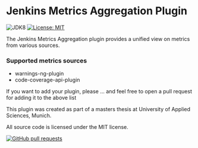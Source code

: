 # Jenkins Metrics Aggregation Plugin

![JDK8](https://img.shields.io/badge/jdk-8-yellow.svg?label=min.%20JDK)
[![License: MIT](https://img.shields.io/badge/license-MIT-yellow.svg)](https://opensource.org/licenses/MIT) 

The Jenkins Metrics Aggregation plugin provides a unified view on metrics from various sources.

### Supported metrics sources
- warnings-ng-plugin 
- code-coverage-api-plugin

If you want to add your plugin, please ...
and feel free to open a pull request for adding it to the above list 


This plugin was created as part of a masters thesis at University of Applied Sciences, Munich.

All source code is licensed under the MIT license.

[![GitHub pull requests](https://img.shields.io/github/issues-pr/andipabst/metrics-aggregation-plugin.svg)](https://github.com/andipabst/metrics-analysis-plugin/pulls)

